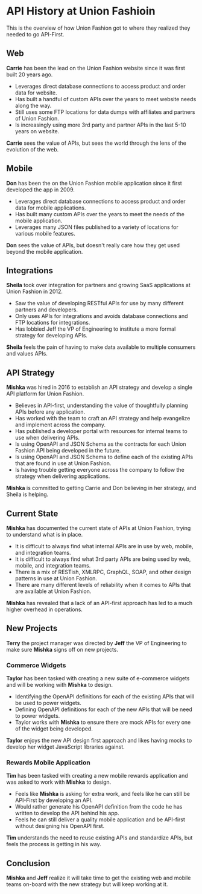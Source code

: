 # API History at Union Fashioin

This is the overview of how Union Fashion got to where they realized they needed to go API-First.

## Web

**Carrie** has been the lead on the Union Fashion website since it was first built 20 years ago.

- Leverages direct database connections to access product and order data for website.
- Has built a handful of custom APIs over the years to meet website needs along the way.
- Still uses some FTP locations for data dumps with affiliates and partners of Union Fashion.
- Is increasingly using more 3rd party and partner APIs in the last 5-10 years on website.

**Carrie** sees the value of APIs, but sees the world through the lens of the evolution of the web.

## Mobile

**Don** has been the on the Union Fashion mobile application since it first developed the app in 2009.

- Leverages direct database connections to access product and order data for mobile applications.
- Has built many custom APIs over the years to meet the needs of the mobile application.
- Leverages many JSON files published to a variety of locations for various mobile features.

**Don** sees the value of APIs, but doesn't really care how they get used beyond the mobile application.

## Integrations

**Sheila** took over integration for partners and growing SaaS applications at Union Fashion in 2012.

- Saw the value of developing RESTful APIs for use by many different partners and developers.
- Only uses APIs for integrations and avoids database connections and FTP locations for integrations.
- Has lobbied Jeff the VP of Engineering to institute a more formal strategy for developing APIs.

**Sheila** feels the pain of having to make data available to multiple consumers and values APIs.

## API Strategy

**Mishka** was hired in 2016 to establish an API strategy and develop a single API platform for Union Fashion.

- Believes in API-first, understanding the value of thoughtfully planning APIs before any application.
- Has worked with the team to craft an API strategy and help evangelize and implement across the company.
- Has published a developer portal with resources for internal teams to use when delivering APIs.
- Is using OpenAPI and JSON Schema as the contracts for each Union Fashion API being developed in the future.
- Is using OpenAPI and JSON Schema to define each of the existing APIs that are found in use at Union Fashion.
- Is having trouble getting everyone across the company to follow the strategy when delivering applications.

**Mishka** is committed to getting Carrie and Don believing in her strategy, and Sheila is helping.

## Current State

**Mishka** has documented the current state of APIs at Union Fashion, trying to understand what is in place.

- It is difficult to always find what internal APIs are in use by web, mobile, and integration teams.
- It is difficult to always find what 3rd party APIs are being used by web, mobile, and integration teams.
- There is a mix of RESTish, XMLRPC, GraphQL, SOAP, and other design patterns in use at Union Fashion.
- There are many different levels of reliability when it comes to APIs that are available at Union Fashion.

**Mishka** has revealed that a lack of an API-first approach has led to a much higher overhead in operations.

## New Projects

**Terry** the project manager was directed by **Jeff** the VP of Engineering to make sure **Mishka** signs off on new projects.

### Commerce Widgets

**Taylor** has been tasked with creating a new suite of e-commerce widgets and will be working with **Mishka** to design.

- Identifying the OpenAPI definitions for each of the existing APIs that will be used to power widgets.
- Defining OpenAPI definitions for each of the new APIs that will be need to power widgets.
- Taylor works with **Mishka** to ensure there are mock APIs for every one of the widget being developed.

**Taylor** enjoys the new API design first approach and likes having mocks to develop her widget JavaScript libraries against.

### Rewards Mobile Application

**Tim** has been tasked with creating a new mobile rewards application and was asked to work with **Mishka** to design.

- Feels like **Mishka** is asking for extra work, and feels like he can still be API-First by developing an API.
- Would rather generate his OpenAPI definition from the code he has written to develop the API behind his app.
- Feels he can still deliver a quality mobile application and be API-first without designing his OpenAPI first.

**Tim** understands the need to reuse existing APIs and standardize APIs, but feels the process is getting in his way.

## Conclusion

**Mishka** and **Jeff** realize it will take time to get the existing web and mobile teams on-board with the new strategy but will keep working at it.

